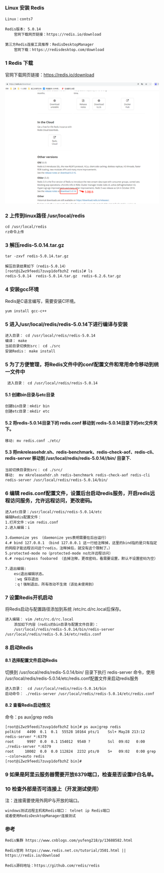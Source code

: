 ###  Linux 安装 Redis

    Linux：conts7
    
    Redis版本: 5.0.14
        官网下载网页链接：https://redis.io/download
    
    第三方Redis连接工具推荐：RedisDesktopManager
        官网下载：https://redisdesktop.com/download

### 1 Redis 下载

官网下载网页链接：https://redis.io/download

![Image text](./images/redis下载地址.png)

### 2 上传到linux路径 /usr/local/redis

    cd /usr/local/redis
    rz命令上传

### 3 解压redis-5.0.14.tar.gz

    tar -zxvf redis-5.0.14.tar.gz
    
    解压目录结果如下（redis-5.0.14）
    [root@iZwz9feedi7zuvp1dofbzhZ redis]# ls
    redis-5.0.14  redis-5.0.14.tar.gz  redis-6.2.6.tar.gz

### 4 安装gcc环境

Redis是C语言编写，需要安装C环境。

    yum install gcc-c++

### 5 进入/usr/local/redis/redis-5.0.14下进行编译与安装

    进入目录： cd /usr/local/redis/redis-5.0.14
    编译： make
    当前目录切换到src： cd ./src
    安装Redis： make install

### 5 为了方便管理，将Redis文件中的conf配置文件和常用命令移动到统一文件中

     进入目录： cd /usr/local/redis/redis-5.0.14

#### 5.1 创建bin目录与etc目录

    创建bin目录：mkdir bin  
    创建etc目录：mkdir etc

#### 5.2 将redis-5.0.14目录下的 redis.conf 移动到 redis-5.0.14目录下的etc文件夹下。

    移动: mv redis.conf ./etc/

#### 5.3 将mkreleasehdr.sh、redis-benchmark、redis-check-aof、redis-cli、redis-server 移动到   /usr/local/redis/redis-5.0.14//bin/ 目录下.

    当前切换目录到src： cd ./src/
    移动:  mv mkreleasehdr.sh redis-benchmark redis-check-aof redis-cli redis-server /usr/local/redis/redis-5.0.14/bin/

### 6 编辑 redis.conf配置文件，设置后台启动redis服务，开启redis远程访问服务，允许远程访问，更改密码。

    进入etc目录：/usr/local/redis/redis-5.0.14/etc
    编辑Redis配置文件：
    1.打开文件：vim redis.conf
    2.进入编辑：i

    3.daemonize yes （daemonize yes表明需要在后台运行）
    4.# bind 127.0.0.1 （bind 127.0.0.1 这一行给注释掉，这里的bind指的是只有指定的网段才能远程访问这个redis，注释掉后，就没有这个限制了。）
    5.protected-mode no（protected-mode no允许远程访问）
    6.# requirepass foobared （去掉注释，更改密码，看需要设置，默认不设置密码为空）

    7.退出编辑:
        esc退出编辑状态。
        ：wq 保存退出
        ：q！强制退出，所有改动不生效（该处未使用到）

### 7 设置Redis开机启动

将Redis启动与配置路径添加到系统 /etc/rc.d/rc.local后保存。

    进入编辑： vim /etc/rc.d/rc.local
        添加如下内容（redis的bin目录与配置文件目录）：
        /usr/local/redis/redis-5.0.14/bin/redis-server  /usr/local/redis/redis-5.0.14/etc/redis.conf

### 8 启动Redis

#### 8.1 选择配置文件启动Redis

切换到 /usr/local/redis/redis-5.0.14/bin/ 目录下执行 redis-server 命令，使用 /usr/local/redis/redis-5.0.14/etc/redis.conf配置文件来启动redis服务
 
    进入目录：  cd /usr/local/redis/redis-5.0.14/bin
    启动命令： ./redis-server /usr/local/redis/redis-5.0.14/etc/redis.conf

#### 8.2 查看Redis启动情况

命令：ps aux|grep redis

    [root@iZwz9feedi7zuvp1dofbzhZ bin]# ps aux|grep redis
    polkitd   4490  0.1  0.1  55528 10164 pts/1    Ssl+ May28 213:12 redis-server *:6379
    root      9997  0.0  0.1 154012  9540 ?        Ssl  09:02   0:00 ./redis-server *:6379
    root     10002  0.0  0.0 112824  2232 pts/0    S+   09:02   0:00 grep --color=auto redis
    [root@iZwz9feedi7zuvp1dofbzhZ bin]#

### 9 如果是阿里云服务器需要开放6379端口，检查是否设置IP白名单。

### 10 检查外部是否可连接上（开发测试使用）

注：连接需要使用外网IP与开放的端口。

    windows测试远程主机和Redis端口： telnet ip Redis端口
    或者使用RedisDesktopManager连接测试


### 参考

    Redis集群 https://www.cnblogs.com/yufeng218/p/13688582.html

    Redis官网 https://www.redis.net.cn/tutorial/3501.html || https://redis.io/download
    
    Redis源码地址：https://github.com/redis/redis

